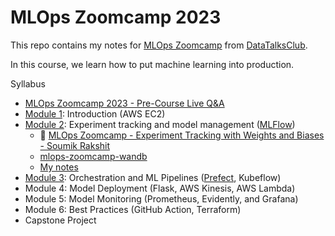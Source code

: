 # MLOps Zoomcamp 2023

This repo contains my notes for [MLOps Zoomcamp](https://github.com/DataTalksClub/mlops-zoomcamp)
from [DataTalksClub](https://datatalks.club/).

In this course, we learn how to put machine learning into production.

Syllabus

* [MLOps Zoomcamp 2023 - Pre-Course Live Q&A](https://www.youtube.com/watch?v=o34Q_61iA4Y)
* [Module 1](module1.md): Introduction (AWS EC2)
* [Module 2](module2.md): Experiment tracking and model management ([MLFlow](https://mlflow.org/))
    * :movie_camera: [MLOps Zoomcamp - Experiment Tracking with Weights and Biases - Soumik Rakshit](https://www.youtube.com/watch?v=yNyqFMwEyL4)
    * [mlops-zoomcamp-wandb](https://github.com/soumik12345/mlops-zoomcamp-wandb)
    * [My notes](wandb.md)
* [Module 3](module3.md): Orchestration and ML Pipelines ([Prefect](https://www.prefect.io/), Kubeflow)
* Module 4: Model Deployment (Flask, AWS Kinesis, AWS Lambda)
* Module 5: Model Monitoring (Prometheus, Evidently, and Grafana)
* Module 6: Best Practices (GitHub Action, Terraform)
* Capstone Project
